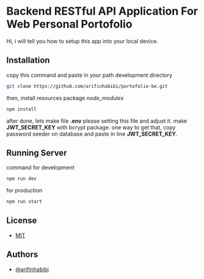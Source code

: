 
# Backend RESTful API Application For Web Personal Portofolio

Hi, i will tell you how to setup this app into your local device.
## Installation
copy this command and paste in your path development directory
```bash
git clone https://github.com/arifinhabibi/portofolio-be.git
```
then, install resources package *node_modules*
```bash
npm install
```
after done, lets make file __.env__ please setting this file and adjust it. make __JWT_SECRET_KEY__ with bcrypt package. one way to get that, copy password seeder on database and paste in line __JWT_SECRET_KEY__.

## Running Server

command for development 
```bash
npm run dev
```
for production
```bash
npm run start
```
## License
+ [MIT](https://github.com/arifinhabibi/portofolio-be/blob/main/LICENSE)


## Authors

- [@arifinhabibi](https://github.com/arifinhabibi)

